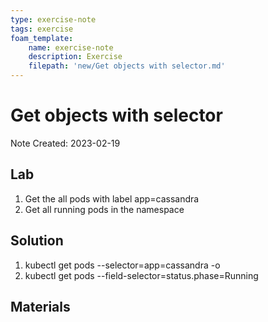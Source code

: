 ```yaml
---
type: exercise-note
tags: exercise
foam_template:
    name: exercise-note
    description: Exercise
    filepath: 'new/Get objects with selector.md'
---
```

# Get objects with selector
Note Created: 2023-02-19

## Lab 

1. Get the all pods with label app=cassandra
2. Get all running pods in the namespace

## Solution

1. kubectl get pods --selector=app=cassandra -o
2. kubectl get pods --field-selector=status.phase=Running

## Materials